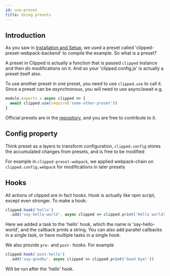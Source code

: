 ```yaml
---
id: use-preset
title: Using presets
---
```


## Introduction

As you saw in [Installation and Setup](/docs/en/setup.html), we used a preset called 'clipped-preset-webpack-backend' to compile the example. So what is a preset?

A preset in Clipped is actually a function that is passed `clipped` instance and then do modifications on it. And so your 'clipped.config.js' is actually a preset itself also.

To use another preset in one preset, you need to use `clipped.use` to call it. Since a preset can be *asynchronous*, you will need to use async/await e.g.

```js
module.exports = async clipped => {
  await clipped.use(require('some-other-preset'))
}
```

Official presets are in the [repository](https://github.com/clippedjs/clipped/tree/master/presets), and you are free to contribute to it.

## Config property

Think preset as a layers to transform configuration, `clipped.config` stores the accumulated changes from presets, and is free to be modified

For example in `clipped-preset-webpack`, we applied webpack-chain on `clipped.config.webpack` for modifications in later presets

## Hooks

All actions of clipped are in fact hooks. Hook is actually like npm script, except even stronger. To make a hook:

```js
clipped.hook('hello')
  .add('say-hello-world', async clipped => clipped.print('Hello world!'))
```

Here we added a task to the 'hello' hook, which the name is 'say-hello-world', and the callback prints a string. You can also add parallel callbacks in a single task, or have multiple tasks in a single hook.

We also provide `pre-` and `post-` hooks. For example

```js
clipped.hook('post-hello')
  .add('say-goodby', async clipped => clipped.print('Good bye!'))
```

Will be run after the 'hello' hook.
